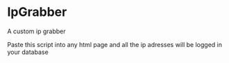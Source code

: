 # IpGrabber
A custom ip grabber


Paste this script into any html page and all the ip adresses will be logged in your database 
